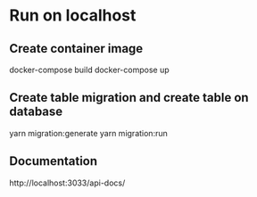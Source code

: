 # Run on localhost

## Create container image

docker-compose build
docker-compose up

## Create table migration and create table on database

yarn migration:generate
yarn migration:run

## Documentation

http://localhost:3033/api-docs/
